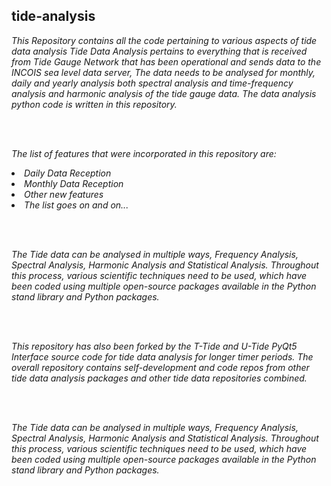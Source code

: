 ## tide-analysis
<i>This Repository contains all the code pertaining to various aspects of tide data analysis 
Tide Data Analysis pertains to everything that is received from Tide Gauge Network that has been operational and sends data to the INCOIS sea level data server,  The data needs to be analysed for monthly, daily and yearly analysis both spectral analysis and time-frequency analysis and harmonic analysis of the tide gauge data. The data analysis python code is written in this repository.</i>

<br><br>

<i> The list of features that were incorporated in this repository are: </i>

<i>
<li> Daily Data Reception
<li> Monthly Data Reception
<li> Other new features
<li> The list goes on and on...
</li></i>

<br><br>

<i> The Tide data can be analysed in multiple ways, Frequency Analysis, Spectral Analysis, Harmonic Analysis and Statistical Analysis.  Throughout this process, various scientific techniques need to be used, which have been coded using multiple open-source packages available in the Python stand library and Python packages. </i>

<br><br>

<i>This repository has also been forked by the T-Tide and U-Tide PyQt5 Interface source code for tide data analysis for longer timer periods. The overall repository contains self-development and code repos from other tide data analysis packages and other tide data repositories combined. </i>

<br><br>

<i> The Tide data can be analysed in multiple ways, Frequency Analysis, Spectral Analysis, Harmonic Analysis and Statistical Analysis.  Throughout this process, various scientific techniques need to be used, which have been coded using multiple open-source packages available in the Python stand library and Python packages. </i>

<br><br>
